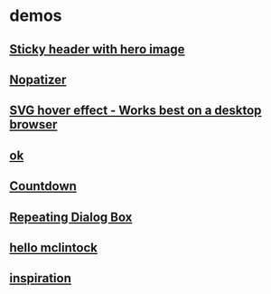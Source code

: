 # demos

## [Sticky header with hero image](/sticky-header)

## [Nopatizer](/nopatizer)

## [SVG hover effect - Works best on a desktop browser](/svg-hover)

## [ok](/ok)

## [Countdown](/countdown)

## [Repeating Dialog Box](/repeating-dialog-box)

## [hello mclintock](/mclintock)

## [inspiration](/inspiration)
